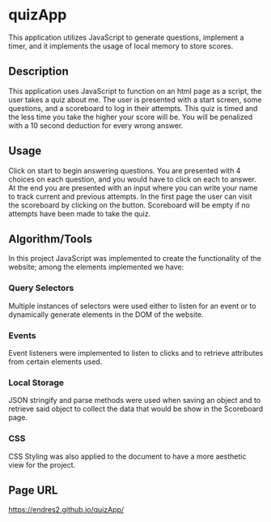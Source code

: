 # quizApp
This application utilizes JavaScript to generate questions, implement a timer, and it implements the usage of local memory to store scores.


## Description
This application uses JavaScript to function on an html page as a script, the user takes a quiz about me. The user is presented with a start screen, some questions, and a scoreboard to log in their attempts. This quiz is timed and the less time you take the higher your score will be. You will be penalized with a 10 second deduction for every wrong answer.

## Usage
Click on start to begin answering questions. You are presented with 4 choices on each question, and you would have to click on each to answer. At the end you are presented with an input where you can write your name to track current and previous attempts. In the first page the user can visit the scoreboard by clicking on the button. Scoreboard will be empty if no attempts have been made to take the quiz.

## Algorithm/Tools
In this project JavaScript was implemented to create the functionality of the website; among the elements implemented we have:

### Query Selectors
Multiple instances of selectors were used either to listen for an event or to dynamically generate elements in the DOM of the website.

### Events
Event listeners were implemented to listen to clicks and to retrieve attributes from certain elements used. 

### Local Storage
JSON stringify and parse methods were used when saving an object and to retrieve said object to collect the data that would be show in the Scoreboard page.

### CSS
CSS Styling was also applied to the document to have a more aesthetic view for the project.


## Page URL
https://endres2.github.io/quizApp/
